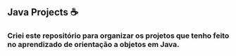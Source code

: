 ## Java Projects ☕

### Criei este repositório para organizar os projetos que tenho feito no aprendizado de orientação a objetos em Java.
